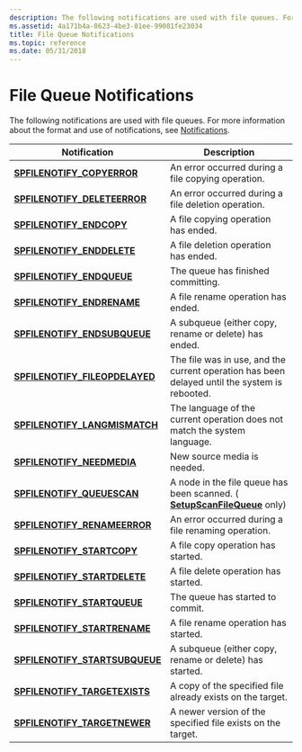 ```yaml
---
description: The following notifications are used with file queues. For more information about the format and use of notifications, see Notifications.
ms.assetid: 4a171b4a-8623-4be3-81ee-99081fe23034
title: File Queue Notifications
ms.topic: reference
ms.date: 05/31/2018
---
```


# File Queue Notifications

The following notifications are used with file queues. For more information about the format and use of notifications, see [Notifications](notifications.md).



| Notification                                                      | Description                                                                                         |
|-------------------------------------------------------------------|-----------------------------------------------------------------------------------------------------|
| [**SPFILENOTIFY\_COPYERROR**](spfilenotify-copyerror.md)         | An error occurred during a file copying operation.                                                  |
| [**SPFILENOTIFY\_DELETEERROR**](spfilenotify-deleteerror.md)     | An error occurred during a file deletion operation.                                                 |
| [**SPFILENOTIFY\_ENDCOPY**](spfilenotify-endcopy.md)             | A file copying operation has ended.                                                                 |
| [**SPFILENOTIFY\_ENDDELETE**](spfilenotify-enddelete.md)         | A file deletion operation has ended.                                                                |
| [**SPFILENOTIFY\_ENDQUEUE**](spfilenotify-endqueue.md)           | The queue has finished committing.                                                                  |
| [**SPFILENOTIFY\_ENDRENAME**](spfilenotify-endrename.md)         | A file rename operation has ended.                                                                  |
| [**SPFILENOTIFY\_ENDSUBQUEUE**](spfilenotify-endsubqueue.md)     | A subqueue (either copy, rename or delete) has ended.                                               |
| [**SPFILENOTIFY\_FILEOPDELAYED**](spfilenotify-fileopdelayed.md) | The file was in use, and the current operation has been delayed until the system is rebooted.       |
| [**SPFILENOTIFY\_LANGMISMATCH**](spfilenotify-langmismatch.md)   | The language of the current operation does not match the system language.                           |
| [**SPFILENOTIFY\_NEEDMEDIA**](spfilenotify-needmedia.md)         | New source media is needed.                                                                         |
| [**SPFILENOTIFY\_QUEUESCAN**](spfilenotify-queuescan.md)         | A node in the file queue has been scanned. ( [**SetupScanFileQueue**](/windows/desktop/api/Setupapi/nf-setupapi-setupscanfilequeuea) only) |
| [**SPFILENOTIFY\_RENAMEERROR**](spfilenotify-renameerror.md)     | An error occurred during a file renaming operation.                                                 |
| [**SPFILENOTIFY\_STARTCOPY**](spfilenotify-startcopy.md)         | A file copy operation has started.                                                                  |
| [**SPFILENOTIFY\_STARTDELETE**](spfilenotify-startdelete.md)     | A file delete operation has started.                                                                |
| [**SPFILENOTIFY\_STARTQUEUE**](spfilenotify-startqueue.md)       | The queue has started to commit.                                                                    |
| [**SPFILENOTIFY\_STARTRENAME**](spfilenotify-startrename.md)     | A file rename operation has started.                                                                |
| [**SPFILENOTIFY\_STARTSUBQUEUE**](spfilenotify-startsubqueue.md) | A subqueue (either copy, rename or delete) has started.                                             |
| [**SPFILENOTIFY\_TARGETEXISTS**](spfilenotify-targetexists.md)   | A copy of the specified file already exists on the target.                                          |
| [**SPFILENOTIFY\_TARGETNEWER**](spfilenotify-targetnewer.md)     | A newer version of the specified file exists on the target.                                         |



 

 

 



